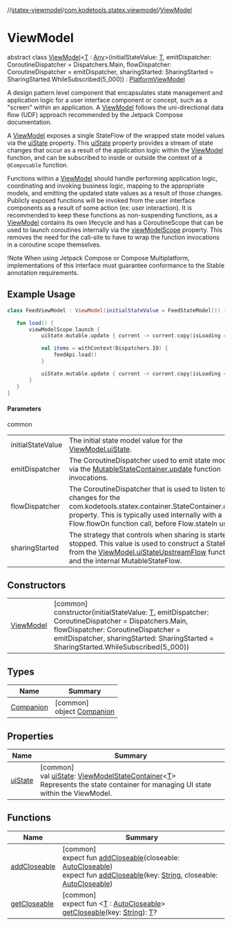 //[statex-viewmodel](../../../index.md)/[com.kodetools.statex.viewmodel](../index.md)/[ViewModel](index.md)

# ViewModel

abstract class [ViewModel](index.md)&lt;[T](index.md) : [Any](https://kotlinlang.org/api/core/kotlin-stdlib/kotlin/-any/index.html)&gt;(initialStateValue: [T](index.md), emitDispatcher: CoroutineDispatcher = Dispatchers.Main, flowDispatcher: CoroutineDispatcher = emitDispatcher, sharingStarted: SharingStarted = SharingStarted.WhileSubscribed(5_000)) : [PlatformViewModel](../-platform-view-model/index.md)

A design pattern level component that encapsulates state management and application logic for a user interface component or concept, such as a &quot;screen&quot; within an application. A [ViewModel](index.md) follows the uni-directional data flow (UDF) approach recommended by the Jetpack Compose documentation.

A [ViewModel](index.md) exposes a single StateFlow of the wrapped state model values via the [uiState](ui-state.md) property. This [uiState](ui-state.md) property provides a stream of state changes that occur as a result of the application logic within the [ViewModel](index.md) function, and can be subscribed to inside or outside the context of a `@Composable` function.

Functions within a [ViewModel](index.md) should handle performing application logic, coordinating and invoking business logic, mapping to the appropriate models, and emitting the updated state values as a result of those changes. Publicly exposed functions will be invoked from the user interface components as a result of some action (ex: user interaction). It is recommended to keep these functions as non-suspending functions, as a [ViewModel](index.md) contains its own lifecycle and has a CoroutineScope that can be used to launch coroutines internally via the [viewModelScope](../../../../statex-viewmodel/com.kodetools.statex.viewmodel/-view-model/view-model-scope.md) property. This removes the need for the call-site to have to wrap the function invocations in a coroutine scope themselves.

!Note When using Jetpack Compose or Compose Multiplatform, implementations of this interface must guarantee conformance to the Stable annotation requirements.

## Example Usage

```kotlin
class FeedViewModel : ViewModel(initialStateValue = FeedStateModel()) {

   fun load() {
       viewModelScope.launch {
           uiState.mutable.update { current -> current.copy(isLoading = true) }

           val items = withContext(Dispatchers.IO) {
               feedApi.load()
           }

           uiState.mutable.update { current -> current.copy(isLoading = false, items = items) }
       }
   }
}
```

#### Parameters

common

| | |
|---|---|
| initialStateValue | The initial state model value for the [ViewModel.uiState](../../../../statex-container/statex-container/com.kodetools.statex.container/-state-container/index.md). |
| emitDispatcher | The CoroutineDispatcher used to emit state models via the [MutableStateContainer.update](../../../../statex-container/statex-container/com.kodetools.statex.container/-mutable-state-container/update.md) function invocations. |
| flowDispatcher | The CoroutineDispatcher that is used to listen to the changes for the com.kodetools.statex.container.StateContainer.current property. This is typically used internally with a Flow.flowOn function call, before Flow.stateIn usage. |
| sharingStarted | The strategy that controls when sharing is started and stopped. This value is used to construct a StateFlow from the [ViewModel.uiStateUpstreamFlow](../../../../statex-viewmodel/com.kodetools.statex.viewmodel/-view-model/ui-state-upstream-flow.md) function and the internal MutableStateFlow. |

## Constructors

| | |
|---|---|
| [ViewModel](-view-model.md) | [common]<br>constructor(initialStateValue: [T](index.md), emitDispatcher: CoroutineDispatcher = Dispatchers.Main, flowDispatcher: CoroutineDispatcher = emitDispatcher, sharingStarted: SharingStarted = SharingStarted.WhileSubscribed(5_000)) |

## Types

| Name | Summary |
|---|---|
| [Companion](-companion/index.md) | [common]<br>object [Companion](-companion/index.md) |

## Properties

| Name | Summary |
|---|---|
| [uiState](ui-state.md) | [common]<br>val [uiState](ui-state.md): [ViewModelStateContainer](../-view-model-state-container/index.md)&lt;[T](index.md)&gt;<br>Represents the state container for managing UI state within the ViewModel. |

## Functions

| Name | Summary |
|---|---|
| [addCloseable](../-platform-view-model/add-closeable.md) | [common]<br>expect fun [addCloseable](../-platform-view-model/add-closeable.md)(closeable: [AutoCloseable](https://kotlinlang.org/api/core/kotlin-stdlib/kotlin/-auto-closeable/index.html))<br>expect fun [addCloseable](../-platform-view-model/add-closeable.md)(key: [String](https://kotlinlang.org/api/core/kotlin-stdlib/kotlin/-string/index.html), closeable: [AutoCloseable](https://kotlinlang.org/api/core/kotlin-stdlib/kotlin/-auto-closeable/index.html)) |
| [getCloseable](../-platform-view-model/get-closeable.md) | [common]<br>expect fun &lt;[T](../-platform-view-model/get-closeable.md) : [AutoCloseable](https://kotlinlang.org/api/core/kotlin-stdlib/kotlin/-auto-closeable/index.html)&gt; [getCloseable](../-platform-view-model/get-closeable.md)(key: [String](https://kotlinlang.org/api/core/kotlin-stdlib/kotlin/-string/index.html)): [T](../-platform-view-model/get-closeable.md)? |
